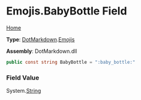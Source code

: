 # Emojis\.BabyBottle Field

[Home](../../../README.md)

**Type**: [DotMarkdown](../../README.md)\.[Emojis](../README.md)

**Assembly**: DotMarkdown\.dll

```csharp
public const string BabyBottle = ":baby_bottle:"
```

### Field Value

System\.[String](https://docs.microsoft.com/en-us/dotnet/api/system.string)